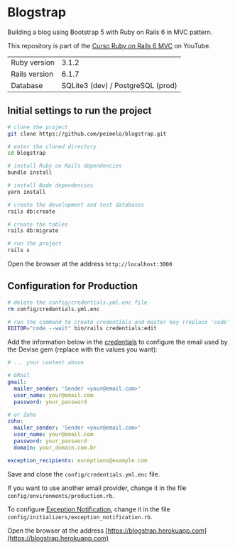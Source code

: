 # Blogstrap

Building a blog using Bootstrap 5 with Ruby on Rails 6 in MVC pattern.

This repository is part of the [Curso Ruby on Rails 6 MVC](https://www.youtube.com/watch?v=rCwMlbpC7dU) on YouTube.

<table>
  <tr>
    <td>Ruby version</td>
    <td>
      3.1.2
    </td>
  </tr>
  <tr>
    <td>Rails version</td>
    <td>
      6.1.7
    </td>
  </tr>
  <tr>
    <td>Database</td>
    <td>
      SQLite3 (dev) / PostgreSQL (prod)
    </td>
  </tr>
</table>

## Initial settings to run the project

```bash
# clone the project
git clone https://github.com/peimelo/blogstrap.git

# enter the cloned directory
cd blogstrap

# install Ruby on Rails dependencies
bundle install

# install Node dependencies
yarn install

# create the development and test databases
rails db:create

# create the tables
rails db:migrate

# run the project
rails s
```

Open the browser at the address `http://localhost:3000`

## Configuration for Production

```bash
# delete the config/credentials.yml.enc file
rm config/credentials.yml.enc

# run the command to create credentials and master key (replace 'code' if you don't use VS Code)
EDITOR="code --wait" bin/rails credentials:edit
```

Add the information below in the [credentials](https://guides.rubyonrails.org/security.html#custom-credentials) to configure the email used by the Devise
gem (replace with the values you want):

```yml
# ... your content above

# GMail
gmail:
  mailer_sender: 'Sender <your@email.com>'
  user_name: your@email.com
  password: your_password

# or Zoho
zoho:
  mailer_sender: 'Sender <your@email.com>'
  user_name: your@email.com
  password: your_password
  domain: your_domain.com.br

exception_recipients: exceptions@example.com
```

Save and close the `config/credentials.yml.enc` file.

If you want to use another email provider, change it in the file
`config/environments/production.rb`.

To configure [Exception Notification](https://github.com/smartinez87/exception_notification), change it in the file
`config/initializers/exception_notification.rb`.

Open the browser at the address [https://blogstrap.herokuapp.com](https://blogstrap.herokuapp.com)
